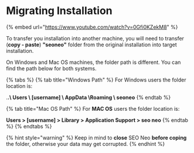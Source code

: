 # Migrating Installation

{% embed url="https://www.youtube.com/watch?v=0Gfi0KZekM8" %}

To transfer you installation into another machine, you will need to transfer (**copy - paste**) **"seoneo"** folder from the original installation into target installation.

On Windows and Mac OS machines, the folder path is different. You can find the path below for both systems.

{% tabs %}
{% tab title="Windows Path" %}
For Windows users the folder location is:

.**.\ Users \ \[username] \ AppData \Roaming \ seoneo**
{% endtab %}

{% tab title="Mac OS Path" %}
For **MAC OS** users the folder location is:

**Users > \[username] > Library > Application Support > seo neo**
{% endtab %}
{% endtabs %}

{% hint style="warning" %}
Keep in mind to **close** SEO Neo **before coping** the folder, otherwise your data may get corrupted.
{% endhint %}

